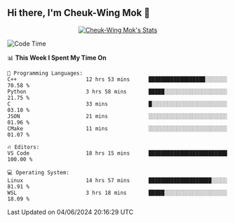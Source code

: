 ## Hi there, I'm Cheuk-Wing Mok 👋

<!--
**mozro0327/mozro0327** is a ✨ _special_ ✨ repository because its `README.md` (this file) appears on your GitHub profile.

Here are some ideas to get you started:

- 🔭 I’m currently working on ...
- 🌱 I’m currently learning ...
- 👯 I’m looking to collaborate on ...
- 🤔 I’m looking for help with ...
- 💬 Ask me about ...
- 📫 How to reach me: ...
- 😄 Pronouns: ...
- ⚡ Fun fact: ...
-->

<p align="center">
  <a href="https://github.com/mozro0327" class="rich-diff-level-one">
    <img src="https://github-readme-stats.vercel.app/api?username=mozro0327&title_color=333&text_color=777" alt="Cheuk-Wing Mok's Stats" >
    <!-- &hide=issues
    <img src="https://github-readme-stats.vercel.app/api?username=mozro0327&hide=issues&title_color=333&text_color=777" alt="Cheuk-Wing Mok's Stats" >
    -->
  </a>
</p>

<!--START_SECTION:waka-->
![Code Time](http://img.shields.io/badge/Code%20Time-2%2C653%20hrs%2048%20mins-blue)

📊 **This Week I Spent My Time On** 

```text
💬 Programming Languages: 
C++                      12 hrs 53 mins      ██████████████████░░░░░░░   70.58 % 
Python                   3 hrs 58 mins       █████░░░░░░░░░░░░░░░░░░░░   21.75 % 
C                        33 mins             █░░░░░░░░░░░░░░░░░░░░░░░░   03.10 % 
JSON                     21 mins             ░░░░░░░░░░░░░░░░░░░░░░░░░   01.96 % 
CMake                    11 mins             ░░░░░░░░░░░░░░░░░░░░░░░░░   01.07 % 

🔥 Editors: 
VS Code                  18 hrs 15 mins      █████████████████████████   100.00 % 

💻 Operating System: 
Linux                    14 hrs 57 mins      ████████████████████░░░░░   81.91 % 
WSL                      3 hrs 18 mins       █████░░░░░░░░░░░░░░░░░░░░   18.09 % 
```


 Last Updated on 04/06/2024 20:16:29 UTC
<!--END_SECTION:waka-->
